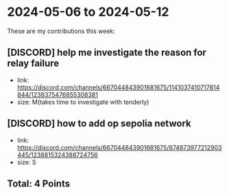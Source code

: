 # 2024-05-06 to 2024-05-12

These are my contributions this week:

## [DISCORD] help me investigate the reason for relay failure

- link: https://discord.com/channels/667044843901681675/1141037410717814844/1238375476855308381
- size: M(takes time to investigate with tenderly)

## [DISCORD] how to add op sepolia network

- link: https://discord.com/channels/667044843901681675/874873977212903445/1238815324388724756
- size: S

## Total: 4 Points